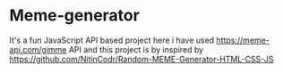 # Meme-generator
It's a fun JavaScript API based project 
here i have used https://meme-api.com/gimme API and 
this project is by inspired by https://github.com/NitinCodr/Random-MEME-Generator-HTML-CSS-JS

